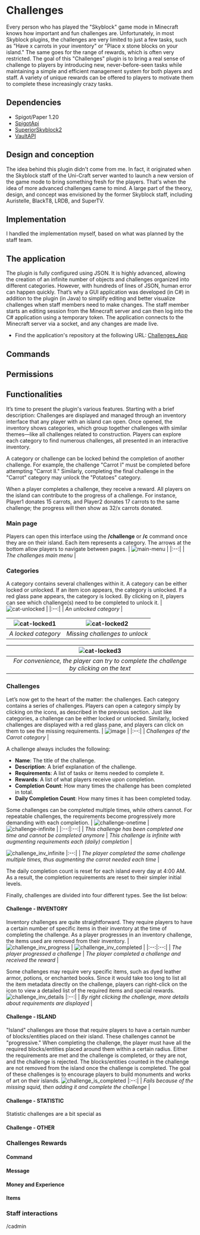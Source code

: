 # Challenges

Every person who has played the "Skyblock" game mode in Minecraft knows how important and fun challenges are. Unfortunately, in most Skyblock plugins, the challenges are very limited to just a few tasks, such as "Have x carrots in your inventory" or "Place x stone blocks on your island." The same goes for the range of rewards, which is often very restricted. The goal of this "Challenges" plugin is to bring a real sense of challenge to players by introducing new, never-before-seen tasks while maintaining a simple and efficient management system for both players and staff. A variety of unique rewards can be offered to players to motivate them to complete these increasingly crazy tasks.

## Dependencies
- Spigot/Paper 1.20
- [SpigotApi](https://github.com/Lucaa8/SpigotApi)
- [SuperiorSkyblock2](https://www.spigotmc.org/resources/%E2%9A%A1%EF%B8%8F-superiorskyblock2-%E2%9A%A1%EF%B8%8F-the-best-core-on-market-%E2%9A%A1%EF%B8%8F-1-21-1-support.87411/)
- [VaultAPI](https://github.com/MilkBowl/VaultAPI)

## Design and conception
The idea behind this plugin didn't come from me. In fact, it originated when the Skyblock staff of the Uni-Craft server wanted to launch a new version of the game mode to bring something fresh for the players. That's when the idea of more advanced challenges came to mind. A large part of the theory, design, and concept was envisioned by the former Skyblock staff, including Auristelle, BlackT8, LRDB, and SuperTV.

## Implementation
I handled the implementation myself, based on what was planned by the staff team.

## The application
The plugin is fully configured using JSON. It is highly advanced, allowing the creation of an infinite number of objects and challenges organized into different categories. However, with hundreds of lines of JSON, human error can happen quickly. That’s why a GUI application was developed (in C#) in addition to the plugin (in Java) to simplify editing and better visualize challenges when staff members need to make changes. The staff member starts an editing session from the Minecraft server and can then log into the C# application using a temporary token. The application connects to the Minecraft server via a socket, and any changes are made live.

- Find the application's repository at the following URL: [Challenges_App](https://github.com/Lucaa8/Challenges_App)

## Commands

## Permissions

## Functionalities
It’s time to present the plugin's various features. Starting with a brief description:
Challenges are displayed and managed through an inventory interface that any player with an island can open. Once opened, the inventory shows categories, which group together challenges with similar themes—like all challenges related to construction. Players can explore each category to find numerous challenges, all presented in an interactive inventory.

A category or challenge can be locked behind the completion of another challenge. For example, the challenge "Carrot I" must be completed before attempting "Carrot II." Similarly, completing the final challenge in the "Carrot" category may unlock the "Potatoes" category.

When a player completes a challenge, they receive a reward. All players on the island can contribute to the progress of a challenge. For instance, Player1 donates 15 carrots, and Player2 donates 17 carrots to the same challenge; the progress will then show as 32/x carrots donated.

### Main page
Players can open this interface using the **/challenge** or **/c** command once they are on their island. Each item represents a category. The arrows at the bottom allow players to navigate between pages.
| ![main-menu](https://github.com/user-attachments/assets/e7e97e49-963d-4c62-9e07-a1dc1061fe78) | 
|:--:| 
| *The challenges main menu* |

### Categories
A category contains several challenges within it. A category can be either locked or unlocked. If an item icon appears, the category is unlocked. If a red glass pane appears, the category is locked. By clicking on it, players can see which challenge(s) need to be completed to unlock it.
| ![cat-unlocked](https://github.com/user-attachments/assets/ec1e1e47-ce11-476b-bfad-e92d26c8140f) |
|:--:| 
| *An unlocked category* |

| ![cat-locked1](https://github.com/user-attachments/assets/fc4df572-31a3-4368-abe4-9010b7964e3f) | ![cat-locked2](https://github.com/user-attachments/assets/091c89a5-5657-4ed1-9ed3-520c75865ec6) |
|:--:|:--:| 
| *A locked category* | *Missing challenges to unlock* |

| ![cat-locked3](https://github.com/user-attachments/assets/117074ac-b549-48e9-b533-6a1d423c5045) |
|:--:| 
| *For convenience, the player can try to complete the challenge by clicking on the text* |

### Challenges
Let’s now get to the heart of the matter: the challenges. Each category contains a series of challenges. Players can open a category simply by clicking on the icons, as described in the previous section. Just like categories, a challenge can be either locked or unlocked. Similarly, locked challenges are displayed with a red glass pane, and players can click on them to see the missing requirements.
| ![image](https://github.com/user-attachments/assets/8a98eb03-4b57-485c-9798-e9fd1ba83b1c) |
|:--:| 
| *Challenges of the Carrot category* |

A challenge always includes the following:
- **Name**: The title of the challenge.
- **Description**: A brief explanation of the challenge.
- **Requirements**: A list of tasks or items needed to complete it.
- **Rewards**: A list of what players receive upon completion.
- **Completion Count**: How many times the challenge has been completed in total.
- **Daily Completion Count**: How many times it has been completed today.

Some challenges can be completed multiple times, while others cannot. For repeatable challenges, the requirements become progressively more demanding with each completion.
| ![challenge-onetime](https://github.com/user-attachments/assets/d68814f1-2d60-489b-99ac-4b9f193803cc) | ![challenge-infinite](https://github.com/user-attachments/assets/f81f2291-39ff-40e6-bfc8-ef6a694dcb47) |
|:--:|:--:| 
| *This challenge has been completed one time and cannot be completed anymore* | *This challenge is infinite with augmenting requirements each (daily) completion* |

![challenge_inv_infinite](https://github.com/user-attachments/assets/7c49ce30-a9a8-4cd8-9578-51516a9d38af)
|:--:| 
| *The player completed the same challenge multiple times, thus augmenting the carrot needed each time* |

The daily completion count is reset for each island every day at 4:00 AM. As a result, the completion requirements are reset to their simpler initial levels.

Finally, challenges are divided into four different types. See the list below:

#### Challenge - INVENTORY
Inventory challenges are quite straightforward. They require players to have a certain number of specific items in their inventory at the time of completing the challenge. As a player progresses in an inventory challenge, the items used are removed from their inventory.
| ![challenge_inv_progress](https://github.com/user-attachments/assets/ae90c200-e33e-4e97-8068-9e5638d39f96) | ![challenge_inv_completed](https://github.com/user-attachments/assets/2954bd3e-dda3-4a26-a509-bd2277dab385) |
|:--:|:--:| 
| *The player progressed a challenge* | *The player completed a challenge and received the reward* |

Some challenges may require very specific items, such as dyed leather armor, potions, or enchanted books. Since it would take too long to list all the item metadata directly on the challenge, players can right-click on the icon to view a detailed list of the required items and special rewards.
![challenge_inv_details](https://github.com/user-attachments/assets/267aa589-fbd6-4602-8683-d930f6146383)
|:--:| 
| *By right clicking the challenge, more details about requirements are displayed* |

#### Challenge - ISLAND
"Island" challenges are those that require players to have a certain number of blocks/entities placed on their island. These challenges cannot be "progressive." When completing the challenge, the player must have all the required blocks/entities placed around them within a certain radius. Either the requirements are met and the challenge is completed, or they are not, and the challenge is rejected. The blocks/entities counted in the challenge are not removed from the island once the challenge is completed. The goal of these challenges is to encourage players to build monuments and works of art on their islands.
![challenge_is_completed](https://github.com/user-attachments/assets/17efd31c-6955-4ff0-804e-40a51516acf3)
|:--:| 
| *Fails because of the missing squid, then adding it and complete the challenge* |

#### Challenge - STATISTIC
Statistic challenges are a bit special as 
#### Challenge - OTHER
### Challenges Rewards
#### Command
#### Message
#### Money and Experience
#### Items
### Staff interactions
/cadmin

